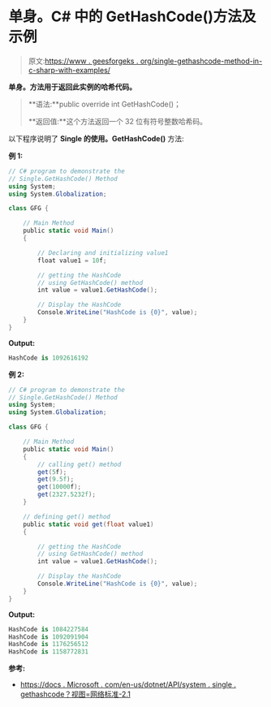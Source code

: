 # 单身。C# 中的 GetHashCode()方法及示例

> 原文:[https://www . geesforgeks . org/single-gethashcode-method-in-c-sharp-with-examples/](https://www.geeksforgeeks.org/single-gethashcode-method-in-c-sharp-with-examples/)

**单身。方法用于返回此实例的哈希代码。**

> **语法:**public override int GetHashCode()；
> 
> **返回值:**这个方法返回一个 32 位有符号整数哈希码。

以下程序说明了 **Single 的使用。GetHashCode()** 方法:

**例 1:**

```cs
// C# program to demonstrate the
// Single.GetHashCode() Method
using System;
using System.Globalization;

class GFG {

    // Main Method
    public static void Main()
    {

        // Declaring and initializing value1
        float value1 = 10f;

        // getting the HashCode
        // using GetHashCode() method
        int value = value1.GetHashCode();

        // Display the HashCode
        Console.WriteLine("HashCode is {0}", value);
    }
}
```

**Output:**

```cs
HashCode is 1092616192

```

**例 2:**

```cs
// C# program to demonstrate the
// Single.GetHashCode() Method
using System;
using System.Globalization;

class GFG {

    // Main Method
    public static void Main()
    {
        // calling get() method
        get(5f);
        get(9.5f);
        get(10000f);
        get(2327.5232f);
    }

    // defining get() method
    public static void get(float value1)
    {

        // getting the HashCode
        // using GetHashCode() method
        int value = value1.GetHashCode();

        // Display the HashCode
        Console.WriteLine("HashCode is {0}", value);
    }
}
```

**Output:**

```cs
HashCode is 1084227584
HashCode is 1092091904
HashCode is 1176256512
HashCode is 1158772831

```

**参考:**

*   [https://docs . Microsoft . com/en-us/dotnet/API/system . single . gethashcode？视图=网络标准-2.1](https://docs.microsoft.com/en-us/dotnet/api/system.single.gethashcode?view=netstandard-2.1)